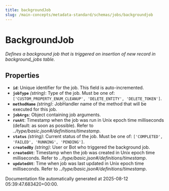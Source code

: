 ```yaml
---
title: backgroundJob
slug: /main-concepts/metadata-standard/schemas/jobs/backgroundjob
---
```


# BackgroundJob

*Defines a background job that is triggered on insertion of new record in background_jobs table.*

## Properties

- **`id`**: Unique identifier for the job. This field is auto-incremented.
- **`jobType`** *(string)*: Type of the job. Must be one of: `['CUSTOM_PROPERTY_ENUM_CLEANUP', 'DELETE_ENTITY', 'DELETE_TOKEN']`.
- **`methodName`** *(string)*: JobHandler name of the method that will be executed for this job.
- **`jobArgs`**: Object containing job arguments.
- **`runAt`**: Timestamp when the job was run in Unix epoch time milliseconds (default: as soon as possible). Refer to *../type/basic.json#/definitions/timestamp*.
- **`status`** *(string)*: Current status of the job. Must be one of: `['COMPLETED', 'FAILED', 'RUNNING', 'PENDING']`.
- **`createdBy`** *(string)*: User or Bot who triggered the background job.
- **`createdAt`**: Timestamp when the job was created in Unix epoch time milliseconds. Refer to *../type/basic.json#/definitions/timestamp*.
- **`updatedAt`**: Time when job was last updated in Unix epoch time milliseconds. Refer to *../type/basic.json#/definitions/timestamp*.


Documentation file automatically generated at 2025-08-12 05:39:47.683420+00:00.
